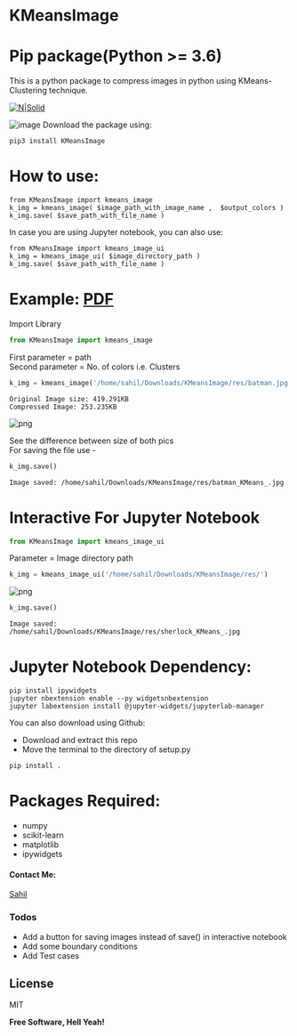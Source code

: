 # KMeansImage
# Pip package(Python >= 3.6)

This is a python package to compress images in python using KMeans-Clustering technique.

[![N|Solid](https://pypi.org/static/images/logo-small.6eef541e.svg)](https://pypi.org/project/KMeansImage/)

![image](https://github.com/imsahil007/KMeansImage/blob/master/res/example.jpg)
Download the package using:
```
pip3 install KMeansImage
```

# How to use:
```
from KMeansImage import kmeans_image
k_img = kmeans_image( $image_path_with_image_name ,  $output_colors )
k_img.save( $save_path_with_file_name )
```
In case you are using Jupyter notebook, you can also use:
```
from KMeansImage import kmeans_image_ui
k_img = kmeans_image_ui( $image_directory_path )
k_img.save( $save_path_with_file_name )
```
# Example: [PDF](https://github.com/imsahil007/KMeansImage/blob/master/res/tutorial.pdf)

Import Library


```python
from KMeansImage import kmeans_image
```

First parameter = path<br>
Second parameter = No. of colors i.e. Clusters


```python
k_img = kmeans_image('/home/sahil/Downloads/KMeansImage/res/batman.jpg', 20)
```

    Original Image size: 419.291KB
    Compressed Image: 253.235KB



![png](https://github.com/imsahil007/KMeansImage/blob/master/res/batman_KMeans_.jpg)


See the difference between size of both pics<br>
For saving the file use -


```python
k_img.save()
```

    Image saved: /home/sahil/Downloads/KMeansImage/res/batman_KMeans_.jpg


# Interactive For Jupyter Notebook


```python
from KMeansImage import kmeans_image_ui
```

Parameter = Image directory path


```python
k_img = kmeans_image_ui('/home/sahil/Downloads/KMeansImage/res/')
```


![png](https://github.com/imsahil007/KMeansImage/blob/master/res/example.png)



```python
k_img.save()
```

    Image saved: /home/sahil/Downloads/KMeansImage/res/sherlock_KMeans_.jpg

# Jupyter Notebook Dependency:
```
pip install ipywidgets
jupyter nbextension enable --py widgetsnbextension
jupyter labextension install @jupyter-widgets/jupyterlab-manager
```

You can also download using Github:
  - Download and extract this repo
  - Move the terminal to the directory of setup.py
  ```
  pip install .
  ```

# Packages Required:
- numpy
- scikit-learn
- matplotlib
- ipywidgets





#### Contact Me:

[Sahil](https://github.com/imsahil007)


### Todos

 - Add a button for saving images instead of save() in interactive notebook
 - Add some boundary conditions
 - Add Test cases

License
----

MIT


**Free Software, Hell Yeah!**

